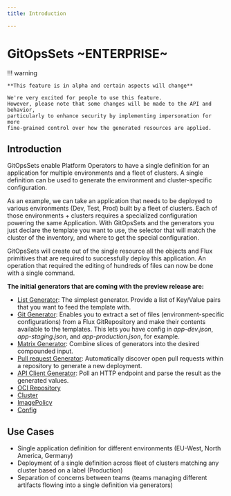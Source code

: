 ```yaml
---
title: Introduction

---
```




# GitOpsSets ~ENTERPRISE~

!!! warning

    **This feature is in alpha and certain aspects will change**

    We're very excited for people to use this feature.
    However, please note that some changes will be made to the API and behavior,
    particularly to enhance security by implementing impersonation for more
    fine-grained control over how the generated resources are applied.

## Introduction

GitOpsSets enable Platform Operators to have a single definition for an application for multiple environments and a fleet of clusters. A single definition can be used to generate the environment and cluster-specific configuration.

As an example, we can take an application that needs to be deployed to various environments (Dev, Test, Prod) built by a fleet of clusters. Each of those environments + clusters requires a specialized configuration powering the same Application. With GitOpsSets and the generators you just declare the template you want to use, the selector that will match the cluster of the inventory, and where to get the special configuration. 

GitOpsSets will create out of the single resource all the objects and Flux primitives that are required to successfully deploy this application. An operation that required the editing of hundreds of files can now be done with a single command. 

**The initial generators that are coming with the preview release are:**

- [List Generator](templating-from-generators.md#list-generator): The simplest generator. Provide a list of Key/Value pairs that you want to feed the template with.
- [Git Generator](templating-from-generators.md#gitrepository-generator): Enables you to extract a set of files (environment-specific configurations) from a Flux GitRepository and make their contents available to the templates. This lets you have config in *app-dev.json*, *app-staging.json*, and *app-production.json*, for example.
- [Matrix Generator](templating-from-generators.md#matrix-generator): Combine slices of generators into the desired compounded input.
- [Pull request Generator](templating-from-generators.md#pullrequests-generator): Automatically discover open pull requests within a repository to generate a new deployment.
- [API Client Generator](templating-from-generators.md#apiclient-generator): Poll an HTTP endpoint and parse the result as the generated values.
- [OCI Repository](templating-from-generators.md#ocirepository-generator)
- [Cluster](templating-from-generators.md#cluster-generator)
- [ImagePolicy](templating-from-generators.md#imagepolicy-generator)
- [Config](templating-from-generators.md#config-generator)

## Use Cases

- Single application definition for different environments (EU-West, North America, Germany)
- Deployment of a single definition across fleet of clusters matching any cluster based on a label (Production) 
- Separation of concerns between teams (teams managing different artifacts flowing into a single definition via generators)
